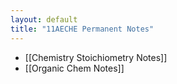 ```yaml
---
layout: default
title: "11AECHE Permanent Notes"
---
```


- [[Chemistry Stoichiometry Notes]]
- [[Organic Chem Notes]]